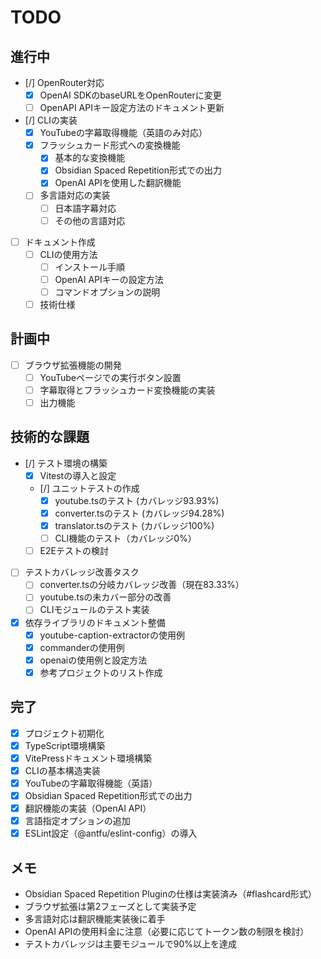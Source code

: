 # TODO

## 進行中
- [/] OpenRouter対応
  - [x] OpenAI SDKのbaseURLをOpenRouterに変更
  - [ ] OpenAPI APIキー設定方法のドキュメント更新
- [/] CLIの実装
  - [x] YouTubeの字幕取得機能（英語のみ対応）
  - [x] フラッシュカード形式への変換機能
    - [x] 基本的な変換機能
    - [x] Obsidian Spaced Repetition形式での出力
    - [x] OpenAI APIを使用した翻訳機能
  - [ ] 多言語対応の実装
    - [ ] 日本語字幕対応
    - [ ] その他の言語対応
- [ ] ドキュメント作成
  - [ ] CLIの使用方法
    - [ ] インストール手順
    - [ ] OpenAI APIキーの設定方法
    - [ ] コマンドオプションの説明
  - [ ] 技術仕様

## 計画中
- [ ] ブラウザ拡張機能の開発
  - [ ] YouTubeページでの実行ボタン設置
  - [ ] 字幕取得とフラッシュカード変換機能の実装
  - [ ] 出力機能

## 技術的な課題
- [/] テスト環境の構築
  - [x] Vitestの導入と設定
  - [/] ユニットテストの作成
    - [x] youtube.tsのテスト (カバレッジ93.93%)
    - [x] converter.tsのテスト (カバレッジ94.28%)
    - [x] translator.tsのテスト (カバレッジ100%)
    - [ ] CLI機能のテスト（カバレッジ0%）
  - [ ] E2Eテストの検討
- [ ] テストカバレッジ改善タスク
  - [ ] converter.tsの分岐カバレッジ改善（現在83.33%）
  - [ ] youtube.tsの未カバー部分の改善
  - [ ] CLIモジュールのテスト実装
- [x] 依存ライブラリのドキュメント整備
  - [x] youtube-caption-extractorの使用例
  - [x] commanderの使用例
  - [x] openaiの使用例と設定方法
  - [x] 参考プロジェクトのリスト作成

## 完了
- [x] プロジェクト初期化
- [x] TypeScript環境構築
- [x] VitePressドキュメント環境構築
- [x] CLIの基本構造実装
- [x] YouTubeの字幕取得機能（英語）
- [x] Obsidian Spaced Repetition形式での出力
- [x] 翻訳機能の実装（OpenAI API）
- [x] 言語指定オプションの追加
- [x] ESLint設定（@antfu/eslint-config）の導入

## メモ
- Obsidian Spaced Repetition Pluginの仕様は実装済み（#flashcard形式）
- ブラウザ拡張は第2フェーズとして実装予定
- 多言語対応は翻訳機能実装後に着手
- OpenAI APIの使用料金に注意（必要に応じてトークン数の制限を検討）
- テストカバレッジは主要モジュールで90%以上を達成
